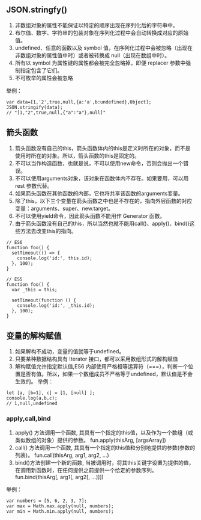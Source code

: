 ## JSON.stringfy()
1. 非数组对象的属性不能保证以特定的顺序出现在序列化后的字符串中。
2. 布尔值、数字、字符串的包装对象在序列化过程中会自动转换成对应的原始值。
3. undefined、任意的函数以及 symbol 值，在序列化过程中会被忽略（出现在非数组对象的属性值中时）或者被转换成 null（出现在数组中时）。
4. 所有以 symbol 为属性键的属性都会被完全忽略掉，即便 replacer 参数中强制指定包含了它们。
5. 不可枚举的属性会被忽略

举例：
```
var data=[1,'2',true,null,{a:'a',b:undefined},Object];
JSON.stringify(data);
// "[1,"2",true,null,{"a":"a"},null]"
```

## 箭头函数
1. 箭头函数没有自己的this，箭头函数体内的this是定义时所在的对象，而不是使用时所在的对象。所以，箭头函数的this是固定的。
2. 不可以当作构造函数，也就是说，不可以使用new命令，否则会抛出一个错误。
3. 不可以使用arguments对象，该对象在函数体内不存在。如果要用，可以用 rest 参数代替。
4. 如果箭头函数在其他函数的内部，它也将共享该函数的arguments变量。
5. 除了this，以下三个变量在箭头函数之中也是不存在的，指向外层函数的对应变量：arguments、super、new.target。
6. 不可以使用yield命令，因此箭头函数不能用作 Generator 函数。
7. 由于箭头函数没有自己的this，所以当然也就不能用call()、apply()、bind()这些方法去改变this的指向。
```
// ES6
function foo() {
  setTimeout(() => {
    console.log('id:', this.id);
  }, 100);
}

// ES5
function foo() {
  var _this = this;

  setTimeout(function () {
    console.log('id:', _this.id);
  }, 100);
}
```

## 变量的解构赋值
1. 如果解构不成功，变量的值就等于undefined。
2. 只要某种数据结构具有 Iterator 接口，都可以采用数组形式的解构赋值
3. 解构赋值允许指定默认值,ES6 内部使用严格相等运算符（===），判断一个位置是否有值。所以，如果一个数组成员不严格等于undefined，默认值是不会生效的。
举例：
```
let [a, [b=1], c] = [1, [null] ]; 
console.log(a,b,c);
// 1,null,undefined
```

### apply,call,bind
1. apply() 方法调用一个函数, 其具有一个指定的this值，以及作为一个数组（或类似数组的对象）提供的参数。
fun.apply(thisArg, [argsArray])
2. call() 方法调用一个函数, 其具有一个指定的this值和分别地提供的参数(参数的列表)。
fun.call(thisArg, arg1, arg2, ...)
3. bind()方法创建一个新的函数, 当被调用时，将其this关键字设置为提供的值，在调用新函数时，在任何提供之前提供一个给定的参数序列。
fun.bind(thisArg[, arg1[, arg2[, ...]]])

举例：
```
var numbers = [5, 6, 2, 3, 7];
var max = Math.max.apply(null, numbers);
var min = Math.min.apply(null, numbers);
```

